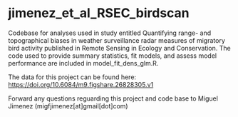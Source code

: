 # jimenez_et_al_RSEC_birdscan
Codebase for analyses used in study entitled Quantifying range- and topographical biases in weather surveillance radar measures of migratory bird activity published in Remote Sensing in Ecology and Conservation. The code used to provide summary statistics, fit models, and assess model performance are included in model_fit_dens_glm.R. 

The data for this project can be found here: https://doi.org/10.6084/m9.figshare.26828305.v1

Forward any questions reguarding this project and code base to Miguel Jimenez (migfjimenez[at]gmail[dot]com)





